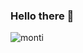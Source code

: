 ### Hello there 👋
<!-- ![image](https://user-images.githubusercontent.com/43851394/217555754-db143dda-da01-4e4f-a074-5f469ce21f0d.png) -->
<!-- ![image](https://user-images.githubusercontent.com/43851394/236013233-d7fc7f60-1429-42b1-a37d-7700f98f370a.png) -->
![monti](https://user-images.githubusercontent.com/43851394/236236150-a10dbd7a-64a1-4691-a75c-83c5f248ddf8.png)

<!--
**EsteNoEsMonti/EsteNoEsMonti** is a ✨ _special_ ✨ repository because its `README.md` (this file) appears on your GitHub profile.

Here are some ideas to get you started:

- 🔭 I’m currently working on ...
- 🌱 I’m currently learning ...
- 👯 I’m looking to collaborate on ...
- 🤔 I’m looking for help with ...
- 💬 Ask me about ...
- 📫 How to reach me: ...
- 😄 Pronouns: ...
- ⚡ Fun fact: ...
-->
